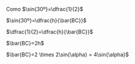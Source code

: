 Como $\sin{30º}=\dfrac{1}{2}$

$\sin{30º}=\dfrac{h}{\bar{BC}}$

$\dfrac{1}{2}=\dfrac{h}{\bar{BC}}$

$\bar{BC}=2h$

$\bar{BC}=2 \times 2\sin{\alpha} = 4\sin{\alpha}$